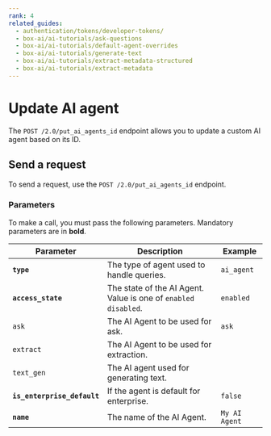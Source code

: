 ```yaml
---
rank: 4
related_guides:
  - authentication/tokens/developer-tokens/
  - box-ai/ai-tutorials/ask-questions
  - box-ai/ai-tutorials/default-agent-overrides
  - box-ai/ai-tutorials/generate-text
  - box-ai/ai-tutorials/extract-metadata-structured
  - box-ai/ai-tutorials/extract-metadata
---
```


# Update AI agent

The `POST /2.0/put_ai_agents_id` endpoint allows you to update a custom AI agent based on its ID. 

## Send a request

To send a request, use the `POST /2.0/put_ai_agents_id` endpoint.

<Samples id='put-ai-agents_id' />

### Parameters

To make a call, you must pass the following parameters. Mandatory parameters are in **bold**.

| Parameter| Description| Example|
|--------|--------|-------|
| **`type`** | The type of agent used to handle queries. | `ai_agent` |
| **`access_state`** | The state of the AI Agent. Value is one of `enabled` `disabled`. | `enabled` |
| `ask` | The AI Agent to be used for ask. | `ask` |
| `extract` | The AI Agent to be used for extraction. | |
| `text_gen` | The AI agent used for generating text. | |
| **`is_enterprise_default`** | If the agent is default for enterprise. | `false` |
| **`name`** | The name of the AI Agent. | `My AI Agent` |